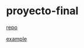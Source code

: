 # proyecto-final

[repo](https://github.com/JavGarb/proyecto-final)

[example](https://github.com/alexrusin/nextjs-starter-sequelize)

